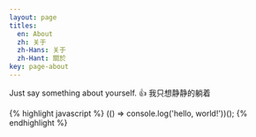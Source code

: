 ```yaml
---
layout: page
titles:
  en: About
  zh: 关于
  zh-Hans: 关于
  zh-Hant: 關於
key: page-about
---
```


Just say something about yourself. :+1:
我只想静静的躺着

{% highlight javascript %}
  (() => console.log('hello, world!'))();
{% endhighlight %}
